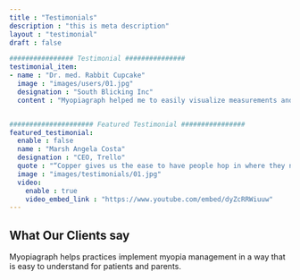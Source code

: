 ```yaml
---
title : "Testimonials"
description : "this is meta description"
layout : "testimonial"
draft : false

################ Testimonial ###############
testimonial_item:
- name : "Dr. med. Rabbit Cupcake"
  image : "images/users/01.jpg"
  designation : "South Blicking Inc"
  content : "Myopiagraph helped me to easily visualize measurements and form medical decisions on the relatively new treatment of myopia management. I can recommend it to every opthomologist who wants to offer myopia management to their patients."


##################### Featured Testimonial ################
featured_testimonial:
  enable : false
  name : "Marsh Angela Costa"
  designation : "CEO, Trello"
  quote : "“Copper gives us the ease to have people hop in where they need to, to get to a customer resolution really quickly.”"
  image : "images/testimonials/01.jpg"
  video:
    enable : true
    video_embed_link : "https://www.youtube.com/embed/dyZcRRWiuuw"
---
```


## What Our **Clients say**

Myopiagraph helps practices implement myopia management in a way that is easy to understand for patients and parents.